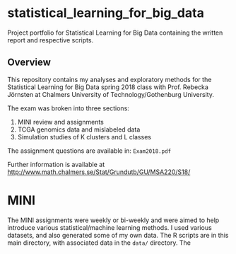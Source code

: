 # statistical_learning_for_big_data
Project portfolio for Statistical Learning for Big Data containing the written report and respective scripts.

## Overview
This repository contains my analyses and exploratory methods for the Statistical Learning for Big Data spring 2018 class with Prof. Rebecka Jörnsten at Chalmers University of Technology/Gothenburg University.  

The exam was broken into three sections: 
  1. MINI review and assignments
  2. TCGA genomics data and mislabeled data
  3. Simulation studies of K clusters and L classes
  
The assignment questions are available in: ```Exam2018.pdf```

Further information is available at <http://www.math.chalmers.se/Stat/Grundutb/GU/MSA220/S18/> 

# MINI
The MINI assignments were weekly or bi-weekly and were aimed to help introduce various statistical/machine learning methods. I used various datasets, and also generated some of my own data. The R scripts are in this main directory, with associated data in the ```data/``` directory. The 
